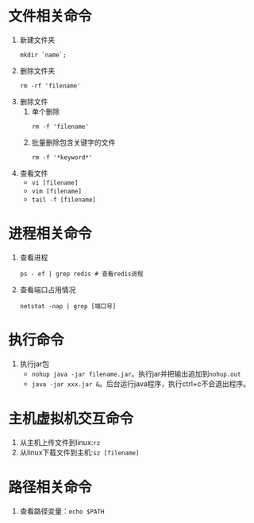 

# 文件相关命令
1. 新建文件夹
    ```shell
    mkdir `name`;
    ```
2. 删除文件夹
   ```shell
   rm -rf 'filename'
   ```
3. 删除文件
   1. 单个删除
        ```shell
        rm -f 'filename'
        ```
   2. 批量删除包含关键字的文件
        ```shell
        rm -f '*keyword*'
        ```
4. 查看文件
   - `vi [filename]`
   - `vim [filename]`
   - `tail -f [filename]`


# 进程相关命令
1. 查看进程
    ```shell
    ps - ef | grep redis # 查看redis进程
    ```
2. 查看端口占用情况
    ```shell
    netstat -nap | grep [端口号]
    ```

# 执行命令
1. 执行jar包
    - `nohup java -jar filename.jar`。执行jar并把输出追加到`nohup.out`
    - `java -jar xxx.jar &`。后台运行java程序，执行ctrl+c不会退出程序。


# 主机虚拟机交互命令
1. 从主机上传文件到linux:`rz`
2. 从linux下载文件到主机:`sz [filename]`

# 路径相关命令
1. 查看路径变量：`echo $PATH`